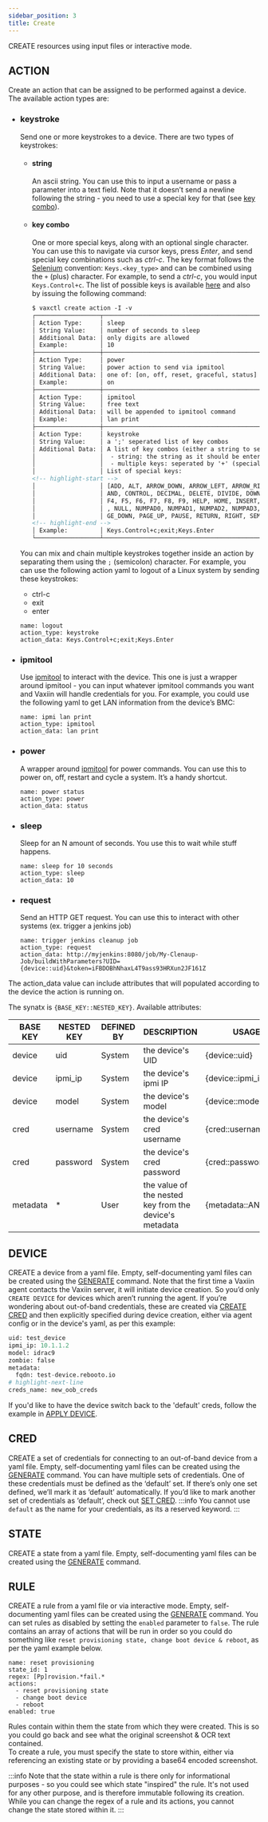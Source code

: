 ```yaml
---
sidebar_position: 3
title: Create
---
```


CREATE resources using input files or interactive mode.

## ACTION

Create an action that can be assigned to be performed against a device.
The available action types are:

- ### keystroke
  Send one or more keystrokes to a device. There are two types of keystrokes:

  - #### string
    An ascii string. You can use this to input a username or pass a parameter into a text field. Note that it doesn’t send a newline following the string - you need to use a special key for that (see [key combo](#key-combo)).

  - #### key combo
    One or more special keys, along with an optional single character. You can use this to navigate via cursor keys, press *Enter*, and send special key combinations such as *ctrl-c*.
    The key format follows the [Selenium](https://www.selenium.dev/) convention: `Keys.<key_type>` and can be combined using the `+` (plus) character. For example, to send a *ctrl-c*, you would input `Keys.Control+c`. The list of possible keys is available [here](https://www.selenium.dev/selenium/docs/api/py/webdriver/selenium.webdriver.common.keys.html) and also by issuing the following command:
  
    ```html
    $ vaxctl create action -I -v
    ┌──────────────────┬──────────────────────────────────────────────────────────────────────────────────────────────────────┐
    │ Action Type:     │ sleep                                                                                                │
    │ String Value:    │ number of seconds to sleep                                                                           │
    │ Additional Data: │ only digits are allowed                                                                              │
    │ Example:         │ 10                                                                                                   │
    ├──────────────────┼──────────────────────────────────────────────────────────────────────────────────────────────────────┤
    │ Action Type:     │ power                                                                                                │
    │ String Value:    │ power action to send via ipmitool                                                                    │
    │ Additional Data: │ one of: [on, off, reset, graceful, status]                                                           │
    │ Example:         │ on                                                                                                   │
    ├──────────────────┼──────────────────────────────────────────────────────────────────────────────────────────────────────┤
    │ Action Type:     │ ipmitool                                                                                             │
    │ String Value:    │ free text                                                                                            │
    │ Additional Data: │ will be appended to ipmitool command                                                                 │
    │ Example:         │ lan print                                                                                            │
    ├──────────────────┼──────────────────────────────────────────────────────────────────────────────────────────────────────┤
    │ Action Type:     │ keystroke                                                                                            │
    │ String Value:    │ a ';' seperated list of key combos                                                                   │
    │ Additional Data: │ A list of key combos (either a string to send or multiple keys to be pressed at once):               │
    │                  │  - string: the string as it should be entered (each key will be pressed in sequence)                 │
    │                  │  - multiple keys: seperated by '+' (special keys can be used by prepending 'Keys.' to the key name)  │
    │                  │ List of special keys:                                                                                │
    <!-- highlight-start -->
    │                  │ [ADD, ALT, ARROW_DOWN, ARROW_LEFT, ARROW_RIGHT, ARROW_UP, BACKSPACE, BACK_SPACE, CANCEL, CLEAR, COMM │
    │                  │ AND, CONTROL, DECIMAL, DELETE, DIVIDE, DOWN, END, ENTER, EQUALS, ESCAPE, F1, F10, F11, F12, F2, F3,  │
    │                  │ F4, F5, F6, F7, F8, F9, HELP, HOME, INSERT, LEFT, LEFT_ALT, LEFT_CONTROL, LEFT_SHIFT, META, MULTIPLY │
    │                  │ , NULL, NUMPAD0, NUMPAD1, NUMPAD2, NUMPAD3, NUMPAD4, NUMPAD5, NUMPAD6, NUMPAD7, NUMPAD8, NUMPAD9, PA │
    │                  │ GE_DOWN, PAGE_UP, PAUSE, RETURN, RIGHT, SEMICOLON, SEPARATOR, SHIFT, SPACE, SUBTRACT, TAB, UP]       │
    <!-- highlight-end -->
    │ Example:         │ Keys.Control+c;exit;Keys.Enter                                                                       │
    └──────────────────┴──────────────────────────────────────────────────────────────────────────────────────────────────────┘
    ```
  
  You can mix and chain multiple keystrokes together inside an action by separating them using the `;` (semicolon) character. For example, you can use the following action yaml to logout of a Linux system by sending these keystrokes:
  - ctrl-c
  - exit
  - enter

  ```
  name: logout
  action_type: keystroke
  action_data: Keys.Control+c;exit;Keys.Enter
  ```

- ### ipmitool
  Use [ipmitool](https://github.com/ipmitool/ipmitool) to interact with the device. This one is just a wrapper around ipmitool - you can input whatever ipmitool commands you want and Vaxiin will handle credentials for you. For example, you could use the following yaml to get LAN information from the device’s BMC:

  ```
  name: ipmi lan print
  action_type: ipmitool
  action_data: lan print
  ```

- ### power
  A wrapper around [ipmitool](https://github.com/ipmitool/ipmitool) for power commands. You can use this to power on, off, restart and cycle a system. It’s a handy shortcut.

  ```
  name: power status
  action_type: power
  action_data: status
  ```

- ### sleep
  Sleep for an N amount of seconds. You use this to wait while stuff happens.

  ```
  name: sleep for 10 seconds
  action_type: sleep
  action_data: 10
  ```

- ### request
  Send an HTTP GET request. You can use this to interact with other systems (ex. trigger a jenkins job)

  ```
  name: trigger jenkins cleanup job
  action_type: request
  action_data: http://myjenkins:8080/job/My-Clenaup-Job/buildWithParameters?UID={device::uid}&token=iFBDOBhNhaxL4T9ass93HRXun2JF161Z
  ```

The action_data value can include attributes that will populated according to the device the action is running on.

The synatx is `{BASE_KEY::NESTED_KEY}`. Available attributes:

| BASE KEY | NESTED KEY | DEFINED BY | DESCRIPTION                                            | USAGE               |
|----------|------------|------------|--------------------------------------------------------|---------------------|
| device   | uid        | System     | the device's UID                                       | {device::uid}       |
| device   | ipmi_ip    | System     | the device's ipmi IP                                   | {device::ipmi_ip}   |
| device   | model      | System     | the device's model                                     | {device::model}     |
| cred     | username   | System     | the device's cred username                             | {cred::username}    |
| cred     | password   | System     | the device's cred password                             | {cred::password}    |
| metadata | *          | User       | the value of the nested key from the device's metadata | {metadata::ANY_KEY} |


## DEVICE
CREATE a device from a yaml file. Empty, self-documenting yaml files can be created using the [GENERATE](generate) command. Note that the first time a Vaxiin agent contacts the Vaxiin server, it will initiate device creation. So you’d only `CREATE DEVICE` for devices which aren’t running the agent. If you’re wondering about out-of-band credentials, these are created via [CREATE CRED](#cred) and then explicitly specified during device creation, either via agent config or in the device's yaml, as per this example:

```python
uid: test_device
ipmi_ip: 10.1.1.2
model: idrac9
zombie: false
metadata:
  fqdn: test-device.rebooto.io
# highlight-next-line
creds_name: new_oob_creds
```

If you'd like to have the device switch back to the 'default' creds, follow the example in [APPLY DEVICE](apply#device).

## CRED
CREATE a set of credentials for connecting to an out-of-band device from a yaml file. Empty, self-documenting yaml files can be created using the [GENERATE](generate) command. You can have multiple sets of credentials. One of these credentials must be defined as the ‘default’ set. If there’s only one set defined, we’ll mark it as ‘default’ automatically. If you’d like to mark another set of credentials as ‘default’, check out [SET CRED](set#cred).
:::info
You cannot use `default` as the name for your credentials, as its a reserved keyword.
:::

## STATE
CREATE a state from a yaml file. Empty, self-documenting yaml files can be created using the [GENERATE](generate) command.

## RULE
CREATE a rule from a yaml file or via interactive mode. Empty, self-documenting yaml files can be created using the [GENERATE](generate) command. You can set rules as disabled by setting the `enabled` parameter to `false`. The rule contains an array of actions that will be run in order so you could do something like `reset provisioning state, change boot device & reboot`, as per the yaml example below.

```
name: reset provisioning
state_id: 1
regex: [Pp]rovision.*fail.*
actions:
  - reset provisioning state
  - change boot device
  - reboot
enabled: true
```

Rules contain within them the state from which they were created. This is so you could go back and see what the original screenshot & OCR text contained.  
To create a rule, you must specify the state to store within, either via referencing an existing state or by providing a base64 encoded screenshot.

:::info
Note that the state within a rule is there only for informational purposes - so you could see which state "inspired" the rule. It's not used for any other purpose, and is therefore immutable following its creation. While you can change the regex of a rule and its actions, you cannot change the state stored within it.
:::
